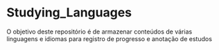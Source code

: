 # Studying_Languages
O objetivo deste repositório é de armazenar conteúdos de várias linguagens e idiomas para registro de progresso e anotação de estudos
